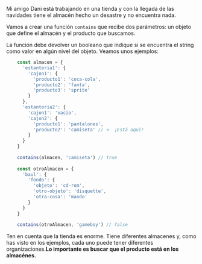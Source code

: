 Mi amigo Dani está trabajando en una tienda y con la llegada de las navidades tiene el almacén hecho un desastre y no encuentra nada.

Vamos a crear una función `contains` que recibe dos parámetros: un objeto que define el almacén y el producto que buscamos.

La función debe devolver un booleano que indique si se encuentra el string como valor en algún nivel del objeto. Veamos unos ejemplos:
```js
    const almacen = {
      'estanteria1': {
        'cajon1': {
          'producto1': 'coca-cola',
          'producto2': 'fanta',
          'producto3': 'sprite'
        }
      },
      'estanteria2': {
        'cajon1': 'vacio',
        'cajon2': {
          'producto1': 'pantalones',
          'producto2': 'camiseta' // <- ¡Está aquí!
        }
      }
    }
                
    contains(almacen, 'camiseta') // true
    
    const otroAlmacen = {
      'baul': {
        'fondo': {
          'objeto': 'cd-rom',
          'otro-objeto': 'disquette',
          'otra-cosa': 'mando'
        }
      }
    }
      
    contains(otroAlmacen, 'gameboy') // false
```

Ten en cuenta que la tienda es enorme. Tiene diferentes almacenes y, como has visto en los ejemplos, cada uno puede tener diferentes organizaciones.**Lo importante es buscar que el producto está en los almacénes.**